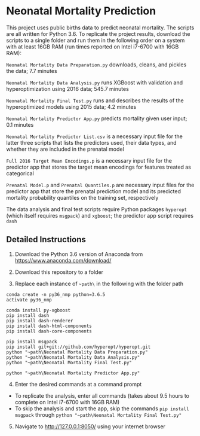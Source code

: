 # Neonatal Mortality Prediction

This project uses public births data to predict neonatal mortality. The scripts are all written for Python 3.6. To replicate the project results, download the scripts to a single folder and run them in the following order on a system with at least 16GB RAM (run times reported on Intel i7-6700 with 16GB RAM):

```Neonatal Mortality Data Preparation.py``` downloads, cleans, and pickles the data; 7.7 minutes

```Neonatal Mortality Data Analysis.py``` runs XGBoost with validation and hyperoptimization using 2016 data; 545.7 minutes

```Neonatal Mortality Final Test.py``` runs and describes the results of the hyperoptimized models using 2015 data; 4.2 minutes

```Neonatal Mortality Predictor App.py``` predicts mortality given user input; 0.1 minutes

```Neonatal Mortality Predictor List.csv``` is a necessary input file for the latter three scripts that lists the predictors used, their data types, and whether they are included in the prenatal model

```Full 2016 Target Mean Encodings.p``` is a necessary input file for the predictor app that stores the target mean encodings for features treated as categorical

```Prenatal Model.p``` and ```Prenatal Quantiles.p``` are necessary input files for the predictor app that store the prenatal prediction model and its predicted mortality probability quantiles on the training set, respectively

The data analysis and final test scripts require Python packages ```hyperopt``` (which itself requires ```msgpack```) and ```xgboost```; the predictor app script requires ```dash```

## Detailed Instructions

1) Download the Python 3.6 version of Anaconda from https://www.anaconda.com/download/

2) Download this repository to a folder

3) Replace each instance of ```~path\``` in the following with the folder path

```
conda create -n py36_nmp python=3.6.5
activate py36_nmp

conda install py-xgboost
pip install dash
pip install dash-renderer
pip install dash-html-components
pip install dash-core-components

pip install msgpack
pip install git+git://github.com/hyperopt/hyperopt.git
python "~path\Neonatal Mortality Data Preparation.py"
python "~path\Neonatal Mortality Data Analysis.py"
python "~path\Neonatal Mortality Final Test.py"

python "~path\Neonatal Mortality Predictor App.py"
```

4) Enter the desired commands at a command prompt
- To replicate the analysis, enter all commands (takes about 9.5 hours to complete on Intel i7-6700 with 16GB RAM)
- To skip the analysis and start the app, skip the commands ```pip install msgpack``` through ```python "~path\Neonatal Mortality Final Test.py"```

5) Navigate to http://127.0.0.1:8050/ using your internet browser
